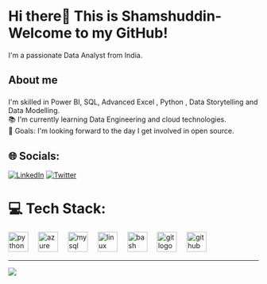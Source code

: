 
<h1 align="left">Hi there👋 This is Shamshuddin-Welcome to my GitHub!</h1>

<p align="left">I'm a passionate Data Analyst from India.</p>

###

<h2 align="left">About me</h2>

###
<p align="left"> I'm skilled in Power BI, SQL, Advanced Excel , Python , Data Storytelling and Data Modelling.<br>
  📚 I'm currently learning Data Engineering and cloud technologies.
  <br>🎯 Goals: I'm looking forward to the day I get involved in open source.<be>
</p>


## 🌐 Socials:
[![LinkedIn](https://img.shields.io/badge/LinkedIn-%230077B5.svg?logo=linkedin&logoColor=white)](https://www.linkedin.com/in/shamshuddin-mohammad-a632ab25a/) [![Twitter](https://img.shields.io/badge/Twitter-%231DA1F2.svg?logo=Twitter&logoColor=white)](/Shamshuddin003) 

# 💻 Tech Stack:

<div align="left">
  <img src="https://cdn.jsdelivr.net/gh/devicons/devicon/icons/python/python-original.svg" height="40" alt="python logo"  />
  <img width="12" />
  <img src="https://cdn.jsdelivr.net/gh/devicons/devicon/icons/azure/azure-original.svg" height="40" alt="azure logo"  />
  <img width="12" />
  <img src="https://cdn.jsdelivr.net/gh/devicons/devicon/icons/mysql/mysql-original-wordmark.svg" height="40" alt="mysql logo"  />
  <img width="12" />
  <img src="https://cdn.jsdelivr.net/gh/devicons/devicon/icons/linux/linux-original.svg" height="40" alt="linux logo"  />
  <img width="12" />
  <img src="https://skillicons.dev/icons?i=bash" height="40" alt="bash logo"  />
  <img width="12" />
  <img src="https://cdn.jsdelivr.net/gh/devicons/devicon/icons/git/git-original.svg" height="40" alt="git logo"  />
  <img width="12" />
  <img src="https://skillicons.dev/icons?i=github" height="40" alt="github logo"  />
</div>




---
[![](https://visitcount.itsvg.in/api?id=isekai-003&icon=0&color=1)](https://visitcount.itsvg.in)

<!-- Proudly created with GPRM ( https://gprm.itsvg.in ) -->
